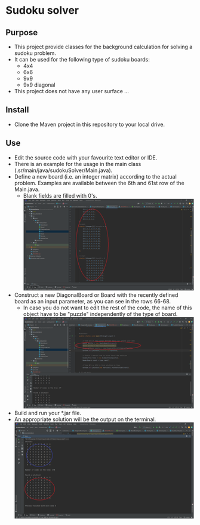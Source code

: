 # Sudoku solver

## Purpose
* This project provide classes for the background calculation for solving a sudoku problem.
* It can be used for the following type of sudoku boards:
	* 4x4
	* 6x6
	* 9x9
	* 9x9 diagonal
* This project does not have any user surface ...

## Install
* Clone the Maven project in this repository to your local drive.

## Use
* Edit the source code with your favourite text editor or IDE.
* There is an example for the usage in the main class (.sr/main/java/sudokuSolver/Main.java).
* Define a new board (i.e. an integer matrix) according to the actual problem. Examples are available between the 6th and 61st row of the Main.java.
	* Blank fields are filled with 0's.
    ![Input board](./documentation/Input.png)
* Construct a new DiagonalBoard or Board with the recently defined board as an input parameter, as you can see in the rows 66-68.
    * In case you do not want to edit the rest of the code, the name of this object have to be "puzzle" independently of the type of board.
    ![Construct a Board object](./documentation/Construct.png)
* Build and run your *.jar file.
* An appropriate solution will be the output on the terminal.
    ![Construct a Board object](./documentation/Terminal.png)
